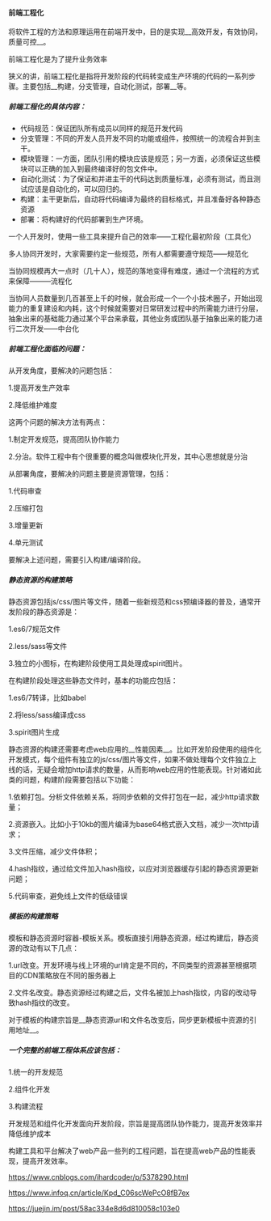 #### 前端工程化

将软件工程的方法和原理运用在前端开发中，目的是实现__高效开发，有效协同，质量可控__。

前端工程化是为了提升业务效率

狭义的讲，前端工程化是指将开发阶段的代码转变成生产环境的代码的一系列步骤。主要包括__构建，分支管理，自动化测试，部署__等。

##### 前端工程化的具体内容：

* 代码规范：保证团队所有成员以同样的规范开发代码
* 分支管理：不同的开发人员开发不同的功能或组件，按照统一的流程合并到主干。
* 模块管理：一方面，团队引用的模块应该是规范；另一方面，必须保证这些模块可以正确的加入到最终编译好的包文件中。
* 自动化测试：为了保证和并进主干的代码达到质量标准，必须有测试，而且测试应该是自动化的，可以回归的。
* 构建：主干更新后，自动将代码编译为最终的目标格式，并且准备好各种静态资源
* 部署：将构建好的代码部署到生产环境。



一个人开发时，使用一些工具来提升自己的效率——工程化最初阶段（工具化）

多人协同开发时，大家需要约定一些规范，所有人都需要遵守规范——规范化

当协同规模再大一点时（几十人），规范的落地变得有难度，通过一个流程的方式来保障———流程化

当协同人员数量到几百甚至上千的时候，就会形成一个一个小技术圈子，开始出现能力的重复建设和内耗，这个时候就需要对日常研发过程中的所需能力进行分层，抽象出来的基础能力通过某个平台来承载，其他业务或团队基于抽象出来的能力进行二次开发——中台化

##### 前端工程化面临的问题：

从开发角度，要解决的问题包括：

1.提高开发生产效率

2.降低维护难度

这两个问题的解决方法有两点：

1.制定开发规范，提高团队协作能力

2.分治。软件工程中有个很重要的概念叫做模块化开发，其中心思想就是分治

从部署角度，要解决的问题主要是资源管理，包括：

1.代码审查

2.压缩打包

3.增量更新

4.单元测试

要解决上述问题，需要引入构建/编译阶段。

##### 静态资源的构建策略

静态资源包括js/css/图片等文件，随着一些新规范和css预编译器的普及，通常开发阶段的静态资源是：

1.es6/7规范文件

2.less/sass等文件

3.独立的小图标，在构建阶段使用工具处理成spirit图片。

在构建阶段处理这些静态文件时，基本的功能应包括：

1.es6/7转译，比如babel

2.将less/sass编译成css

3.spirit图片生成

静态资源的构建还需要考虑web应用的__性能因素__。比如开发阶段使用的组件化开发模式，每个组件有独立的js/css/图片等文件，如果不做处理每个文件独立上线的话，无疑会增加http请求的数量，从而影响web应用的性能表现。针对诸如此类的问题，构建阶段需要包括以下功能：

1.依赖打包。分析文件依赖关系，将同步依赖的文件打包在一起，减少http请求数量；

2.资源嵌入。比如小于10kb的图片编译为base64格式嵌入文档，减少一次http请求；

3.文件压缩，减少文件体积；

4.hash指纹，通过给文件加入hash指纹，以应对浏览器缓存引起的静态资源更新问题；

5.代码审查，避免线上文件的低级错误

##### 模板的构建策略

模板和静态资源时容器-模板关系。模板直接引用静态资源，经过构建后，静态资源的改动有以下几点：

1.url改变。开发环境与线上环境的url肯定是不同的，不同类型的资源甚至根据项目的CDN策略放在不同的服务器上

2.文件名改变。静态资源经过构建之后，文件名被加上hash指纹，内容的改动导致hash指纹的改变。

对于模板的构建宗旨是__静态资源url和文件名改变后，同步更新模板中资源的引用地址__。



##### 一个完整的前端工程体系应该包括：

1.统一的开发规范

2.组件化开发

3.构建流程

开发规范和组件化开发面向开发阶段，宗旨是提高团队协作能力，提高开发效率并降低维护成本

构建工具和平台解决了web产品一些列的工程问题，旨在提高web产品的性能表现，提高开发效率。

https://www.cnblogs.com/ihardcoder/p/5378290.html

https://www.infoq.cn/article/Kpd_C06scWePcO8fB7ex

https://juejin.im/post/58ac334e8d6d810058c103e0
